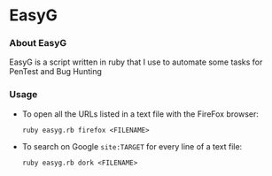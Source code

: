# EasyG

### About EasyG

EasyG is a script written in ruby that I use to automate some tasks for PenTest and Bug Hunting

### Usage

- To open all the URLs listed in a text file with the FireFox browser:
  ```
  ruby easyg.rb firefox <FILENAME>
  ```
- To search on Google `site:TARGET` for every line of a text file: 
  ```
  ruby easyg.rb dork <FILENAME>
  ```
  
